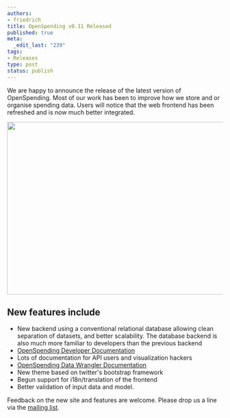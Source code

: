 ```yaml
--- 
authors:
- friedrich
title: OpenSpending v0.11 Released
published: true
meta: 
  _edit_last: "239"
tags: 
- Releases
type: post
status: publish
---
```

We are happy to announce the release of the latest version of OpenSpending. Most of our work has been to improve how we store and or organise spending data. Users will notice that the web frontend has been refreshed and is now much better integrated.

<img alt="" src="http://farm7.static.flickr.com/6055/6350321577_a96d5e8fc1_z.jpg" title="OpenSpending site redesign" class="alignnone" width="640" height="403" />

## New features include

* New backend using a conventional relational database allowing clean separation of datasets, and better scalability. The database backend is also much more familiar to developers than the previous backend
 * [OpenSpending Developer Documentation](http://openspending.readthedocs.org/en/latest/index.html)
* Lots of documentation for API users and visualization hackers
 * [OpenSpending Data Wrangler Documentation](http://openspending.org/help/api.html)
* New theme based on twitter's bootstrap framework
* Begun support for i18n/translation of the frontend
* Better validation of input data and model.

Feedback on the new site and features are welcome. Please drop us a line via the [mailing list](http://lists.okfn.org/mailman/listinfo/openspending). 
